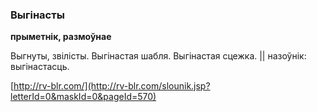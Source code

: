 ### Выгінасты
**прыметнік, размоўнае**

Выгнуты, звілісты. Выгінастая шабля. Выгінастая сцежка. || назоўнік: выгінастасць.

<a rel="author">[http://rv-blr.com/](http://rv-blr.com/slounik.jsp?letterId=0&maskId=0&pageId=570)</a>
